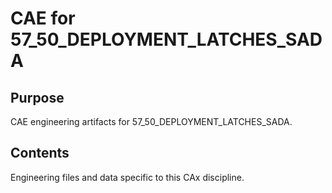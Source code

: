# CAE for 57_50_DEPLOYMENT_LATCHES_SADA

## Purpose
CAE engineering artifacts for 57_50_DEPLOYMENT_LATCHES_SADA.

## Contents
Engineering files and data specific to this CAx discipline.
